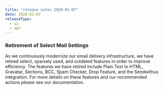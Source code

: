 ```yaml
---
title: "release notes 2020-01-07"
date: 2020-01-07
releaseType:
  - ui
  - api
---
```


### Retirement of Select Mail Settings

As we continuously modernize our email delivery infrastructure, we have retired select, sparsely used, and outdated features in order to improve efficiency. The features we have retired include Plain Text to HTML, Gravatar, Sections, BCC, Spam Checker, Drop Feature, and the Sendwithus integration. For more details on these features and our recommended actions please see our documentation.